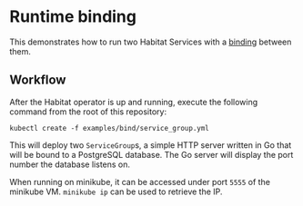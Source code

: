 # Runtime binding

This demonstrates how to run two Habitat Services with a [binding](https://www.habitat.sh/docs/run-packages-binding/) between them.

## Workflow

After the Habitat operator is up and running, execute the following command from the root of this repository:

```
kubectl create -f examples/bind/service_group.yml
```

This will deploy two `ServiceGroup`s, a simple HTTP server written in Go that will be bound to a PostgreSQL database. The Go server will display the port number the database listens on.

When running on minikube, it can be accessed under port `5555` of the minikube VM. `minikube ip` can be used to retrieve the IP.
